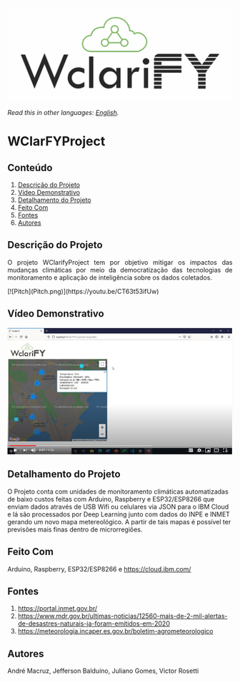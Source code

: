 ![WClarifyProject](WClarify.jpeg)

*Read this in other languages: [English](README-EN_US.md).*

# WClarFYProject

## Conteúdo
1. [Descrição do Projeto](#Descrição-do-Projeto)
1. [Vídeo Demonstrativo](#Vídeo-Demonstrativo)
1. [Detalhamento do Projeto](#Detalhamento-do-Projeto)
1. [Feito Com](#Feito-com)
1. [Fontes](#Fontes)
1. [Autores](#Autores)


## Descrição do Projeto
<p align="justify"> O projeto WClarifyProject tem por objetivo mitigar os impactos das mudanças climáticas por meio da democratização das tecnologias de monitoramento e aplicação de inteligência sobre os dados coletados.</p>
[![Pitch](Pitch.png)](https://youtu.be/CT63t53ifUw)

## Vídeo Demonstrativo
[![AplicaçãoWeb](videodemo.jpg)](https://youtu.be/Md735D25Qos)

## Detalhamento do Projeto
  O Projeto conta com unidades de monitoramento climáticas automatizadas de baixo custos feitas com Arduino, Raspberry e ESP32/ESP8266 que enviam dados através de USB Wifi ou celulares via JSON para o IBM Cloud e lá são processados por Deep Learning junto com dados do INPE e INMET gerando um novo mapa metereológico.
  A partir de tais mapas é possível ter previsões mais finas dentro de microrregiões.
  
## Feito Com
Arduino, Raspberry, ESP32/ESP8266 e https://cloud.ibm.com/

## Fontes
  1. https://portal.inmet.gov.br/
  1. https://www.mdr.gov.br/ultimas-noticias/12560-mais-de-2-mil-alertas-de-desastres-naturais-ja-foram-emitidos-em-2020
  1. https://meteorologia.incaper.es.gov.br/boletim-agrometeorologico
  
## Autores
  André Macruz, Jefferson Balduíno, Juliano Gomes, Victor Rosetti
